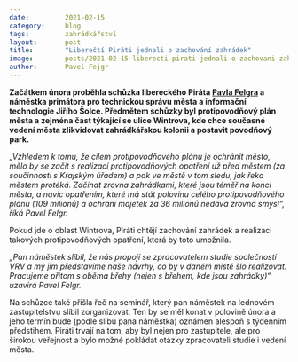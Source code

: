 ```yaml
---
date:         2021-02-15
category:     blog
tags:         zahrádkářství 
layout:       post
title:        "Liberečtí Piráti jednali o zachování zahrádek"
image:        posts/2021-02-15-liberecti-pirati-jednali-o-zachovani-zahradek.jpg
author:       Pavel Fejgr
---
```


**Začátkem února proběhla schůzka libereckého Piráta [Pavla Felgra](https://liberecky.pirati.cz/lide/pavel-felgr) a náměstka primátora pro technickou správu města a informační technologie Jiřího Šolce. Předmětem schůzky byl protipovodňový plán města a zejména část týkající se ulice Wintrova, kde chce současné vedení města zlikvidovat zahrádkářskou kolonii a postavit povodňový park.**

*„Vzhledem k tomu, že cílem protipovodňového plánu je ochránit město, mělo by se začít s realizací protipovodňových opatření už před městem (za součinnosti s Krajským úřadem) a pak ve městě v tom sledu, jak řeka městem protéká. Začínat zrovna zahrádkami, které jsou téměř na konci města, a navíc opatřením, které má stát polovinu celého protipovodňového plánu (109 milionů) a ochrání majetek za 36 milionů nedává zrovna smysl“, říká Pavel Felgr.*

Pokud jde o oblast Wintrova, Piráti chtějí zachování zahrádek a realizaci takových protipovodňových opatření, která by toto umožnila.

*„Pan náměstek slíbil, že nás propojí se zpracovatelem studie společností VRV a my jim představíme naše návrhy, co by v daném místě šlo realizovat. Pracujeme přitom s oběma břehy (nejen s břehem, kde jsou zahrádky)“ uzavírá Pavel Felgr.*

Na schůzce také přišla řeč na seminář, který pan náměstek na lednovém zastupitelstvu slíbil zorganizovat. Ten by se měl konat v polovině února a jeho termín bude (podle slibu pana náměstka) oznámen alespoň s týdenním předstihem. Piráti trvají na tom, aby byl nejen pro zastupitele, ale pro širokou veřejnost a bylo možné pokládat otázky zpracovateli studie i vedení města.

